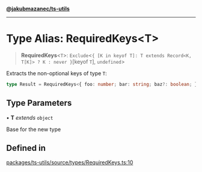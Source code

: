 [**@jakubmazanec/ts-utils**](../README.md)

---

# Type Alias: RequiredKeys\<T\>

> **RequiredKeys**\<`T`\>:
> `Exclude`\<`{ [K in keyof T]: T extends Record<K, T[K]> ? K : never }`\[keyof `T`\], `undefined`\>

Extracts the non-optional keys of type `T`:

```TypeScript
type Result = RequiredKeys<{ foo: number; bar: string; baz?: boolean; }>; // `typeof Result` is `'foo' | 'bar`
```

## Type Parameters

• **T** _extends_ `object`

Base for the new type

## Defined in

[packages/ts-utils/source/types/RequiredKeys.ts:10](https://github.com/jakubmazanec/tools/blob/3e339f67fc5b5cd011c28acb315570a2f29efedc/packages/ts-utils/source/types/RequiredKeys.ts#L10)
